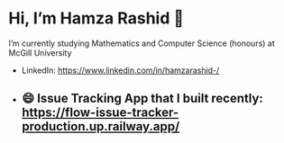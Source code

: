 # Hi, I’m Hamza Rashid 👋
I’m currently studying Mathematics and Computer Science (honours) at McGill University
- LinkedIn: https://www.linkedin.com/in/hamzarashid-/

- ## 😄 **Issue Tracking App that I built recently:** https://flow-issue-tracker-production.up.railway.app/

